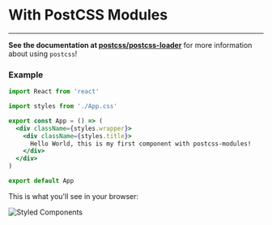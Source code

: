 # With PostCSS Modules

-------------------------------------------------------------------------
**See the documentation at [postcss/postcss-loader](https://github.com/postcss/postcss-loader#css-modules)** for more information about using `postcss`!

### Example

```jsx
import React from 'react'

import styles from './App.css'

export const App = () => (
  <div className={styles.wrapper}>
    <div className={styles.title}>
      Hello World, this is my first component with postcss-modules!
    </div>
  </div>
)

export default App
```

This is what you'll see in your browser:

![Styled Components](https://user-images.githubusercontent.com/5055654/39309673-413535aa-4971-11e8-933f-5c0a8ed1a2ea.png)
